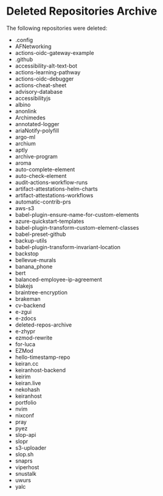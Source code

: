# Deleted Repositories Archive

The following repositories were deleted:

- .config
- AFNetworking
- actions-oidc-gateway-example
- .github
- accessibility-alt-text-bot
- actions-learning-pathway
- actions-oidc-debugger
- actions-cheat-sheet
- advisory-database
- accessibilityjs
- albino
- anonlink
- Archimedes
- annotated-logger
- ariaNotify-polyfill
- argo-ml
- archium
- aptly
- archive-program
- aroma
- auto-complete-element
- auto-check-element
- audit-actions-workflow-runs
- artifact-attestations-helm-charts
- artifact-attestations-workflows
- automatic-contrib-prs
- aws-s3
- babel-plugin-ensure-name-for-custom-elements
- azure-quickstart-templates
- babel-plugin-transform-custom-element-classes
- babel-preset-github
- backup-utils
- babel-plugin-transform-invariant-location
- backstop
- bellevue-murals
- banana_phone
- bert
- balanced-employee-ip-agreement
- blakejs
- braintree-encryption
- brakeman
- cv-backend
- e-zgui
- e-zdocs
- deleted-repos-archive
- e-zhypr
- ezmod-rewrite
- for-luca
- EZMod
- hello-timestamp-repo
- keiran.cc
- keiranhost-backend
- keirim
- keiran.live
- nekohash
- keiranhost
- portfolio
- nvim
- nixconf
- pray
- pyez
- slop-api
- slopr
- s3-uploader
- slop.sh
- snaprs
- viperhost
- snustalk
- uwurs
- yalc
